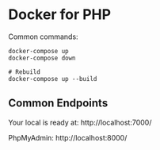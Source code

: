 # Docker for PHP

Common commands:

```
docker-compose up
docker-compose down

# Rebuild
docker-compose up --build

````

## Common Endpoints

Your local is ready at: http://localhost:7000/

PhpMyAdmin: http://localhost:8000/


